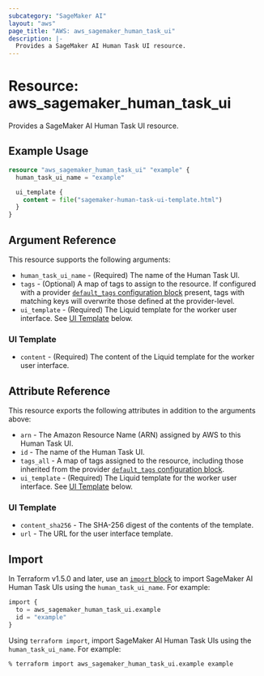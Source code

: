 ```yaml
---
subcategory: "SageMaker AI"
layout: "aws"
page_title: "AWS: aws_sagemaker_human_task_ui"
description: |-
  Provides a SageMaker AI Human Task UI resource.
---
```


# Resource: aws_sagemaker_human_task_ui

Provides a SageMaker AI Human Task UI resource.

## Example Usage

```terraform
resource "aws_sagemaker_human_task_ui" "example" {
  human_task_ui_name = "example"

  ui_template {
    content = file("sagemaker-human-task-ui-template.html")
  }
}
```

## Argument Reference

This resource supports the following arguments:

* `human_task_ui_name` - (Required) The name of the Human Task UI.
* `tags` - (Optional) A map of tags to assign to the resource. If configured with a provider [`default_tags` configuration block](https://registry.terraform.io/providers/hashicorp/aws/latest/docs#default_tags-configuration-block) present, tags with matching keys will overwrite those defined at the provider-level.
* `ui_template` - (Required) The Liquid template for the worker user interface. See [UI Template](#ui-template) below.

### UI Template

* `content` - (Required) The content of the Liquid template for the worker user interface.

## Attribute Reference

This resource exports the following attributes in addition to the arguments above:

* `arn` - The Amazon Resource Name (ARN) assigned by AWS to this Human Task UI.
* `id` - The name of the Human Task UI.
* `tags_all` - A map of tags assigned to the resource, including those inherited from the provider [`default_tags` configuration block](https://registry.terraform.io/providers/hashicorp/aws/latest/docs#default_tags-configuration-block).
* `ui_template` - (Required) The Liquid template for the worker user interface. See [UI Template](#ui-template) below.

### UI Template

* `content_sha256` - The SHA-256 digest of the contents of the template.
* `url` - The URL for the user interface template.

## Import

In Terraform v1.5.0 and later, use an [`import` block](https://developer.hashicorp.com/terraform/language/import) to import SageMaker AI Human Task UIs using the `human_task_ui_name`. For example:

```terraform
import {
  to = aws_sagemaker_human_task_ui.example
  id = "example"
}
```

Using `terraform import`, import SageMaker AI Human Task UIs using the `human_task_ui_name`. For example:

```console
% terraform import aws_sagemaker_human_task_ui.example example
```
